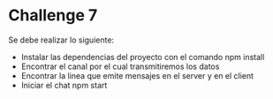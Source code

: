 # Challenge 7
Se debe realizar lo siguiente:  
- Instalar las dependencias del proyecto con el comando npm install
- Encontrar el canal por el cual transmitiremos los datos
- Encontrar la linea que emite mensajes en el server y en el client
- Iniciar el chat npm start
